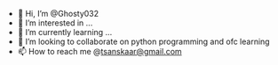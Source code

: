 - 👋 Hi, I’m @Ghosty032
- 👀 I’m interested in ...
- 🌱 I’m currently learning ...
- 💞️ I’m looking to collaborate on python programming and ofc learning
- 📫 How to reach me @tsanskaar@gmail.com

<!---
Ghosty032/Ghosty032 is a ✨ special ✨ repository because its `README.md` (this file) appears on your GitHub profile.
You can click the Preview link to take a look at your changes.
--->
